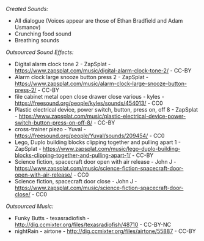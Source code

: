 _Created Sounds:_

- All dialogue (Voices appear are those of Ethan Bradfield and Adam Usmanov)
- Crunching food sound
- Breathing sounds

_Outsourced Sound Effects:_

- Digital alarm clock tone 2 - ZapSplat - https://www.zapsplat.com/music/digital-alarm-clock-tone-2/ - CC-BY
- Alarm clock large snooze button press 2 - ZapSplat - https://www.zapsplat.com/music/alarm-clock-large-snooze-button-press-2/ - CC-BY
- file cabinet metal open close drawer close various - kyles - https://freesound.org/people/kyles/sounds/454013/ - CC0
- Plastic electrical device, power switch, button, press on, off 8 - ZapSplat - https://www.zapsplat.com/music/plastic-electrical-device-power-switch-button-press-on-off-8/ - CC-BY
- cross-trainer piezo - Yuval - https://freesound.org/people/Yuval/sounds/209454/ - CC0
- Lego, Duplo building blocks clipping together and pulling apart 1 - ZapSplat - https://www.zapsplat.com/music/lego-duplo-building-blocks-clipping-together-and-pulling-apart-1/ - CC-BY
- Science fiction, spacecraft door open with air release - John J - https://www.zapsplat.com/music/science-fiction-spacecraft-door-open-with-air-release/ - CC0
- Science fiction, spacecraft door close - John J - https://www.zapsplat.com/music/science-fiction-spacecraft-door-close/ - CC0

_Outsourced Music:_

- Funky Butts - texasradiofish - http://dig.ccmixter.org/files/texasradiofish/48710 - CC-BY-NC
- nightRain - airtone - http://dig.ccmixter.org/files/airtone/55887 - CC-BY